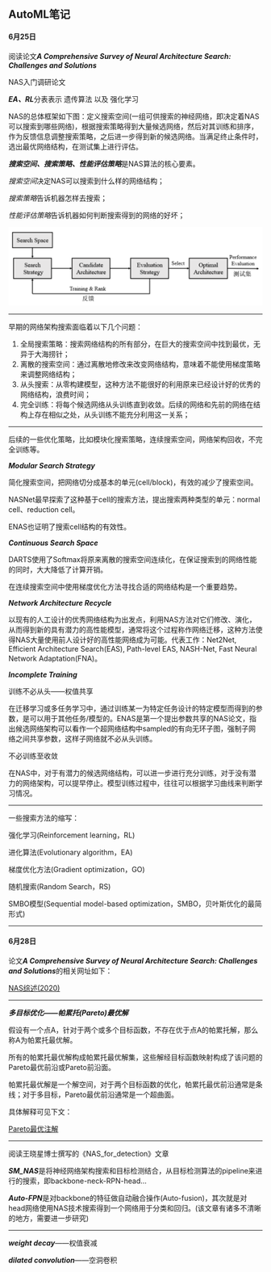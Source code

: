 ## AutoML笔记

#### 6月25日

阅读论文***A Comprehensive Survey of Neural Architecture Search: Challenges and Solutions***

NAS入门调研论文

***EA、RL***分表表示 遗传算法 以及 强化学习

NAS的总体框架如下图：定义搜索空间(一组可供搜索的神经网络，即决定着NAS可以搜索到哪些网络)，根据搜索策略得到大量候选网络，然后对其训练和排序，作为反馈信息调整搜索策略，之后进一步得到新的候选网络。当满足终止条件时，选出最优网络结构，在测试集上进行评估。

***搜索空间、搜索策略、性能评估策略***是NAS算法的核心要素。

*搜索空间*决定NAS可以搜索到什么样的网络结构；

*搜索策略*告诉机器怎样去搜索；

*性能评估策略*告诉机器如何判断搜索得到的网络的好坏；

<img src="https://github.com/eaoibng/AutoML/raw/main/img/062501.png" alt="NAS" style="zoom:50%;" />

***

早期的网络架构搜索面临着以下几个问题：

1. 全局搜索策略：搜索网络结构的所有部分，在巨大的搜索空间中找到最优，无异于大海捞针；
2. 离散的搜索空间：通过离散地修改来改变网络结构，意味着不能使用梯度策略来调整网络结构；
3. 从头搜索：从零构建模型，这种方法不能很好的利用原来已经设计好的优秀的网络结构，浪费时间；
4. 完全训练：将每个候选网络从头训练直到收敛。后续的网络和先前的网络在结构上存在相似之处，从头训练不能充分利用这一关系；

***

后续的一些优化策略，比如模块化搜索策略，连续搜索空间，网络架构回收，不完全训练等。

***Modular Search Strategy***

简化搜索空间，把网络切分成基本的单元(cell/block)，有效的减少了搜索空间。

NASNet最早探索了这种基于cell的搜索方法，提出搜索两种类型的单元：normal cell、reduction cell。

ENAS也证明了搜索cell结构的有效性。

***Continuous Search Space***

DARTS使用了Softmax将原来离散的搜索空间连续化，在保证搜索到的网络性能的同时，大大降低了计算开销。

在连续搜索空间中使用梯度优化方法寻找合适的网络结构是一个重要趋势。

***Network Architecture Recycle***

以现有的人工设计的优秀网络结构为出发点，利用NAS方法对它们修改、演化，从而得到新的具有潜力的高性能模型，通常将这个过程称作网络迁移，这种方法使得NAS大量使用前人设计好的高性能网络成为可能。代表工作：Net2Net, Efficient Architecture Search(EAS), Path-level EAS, NASH-Net, Fast Neural Network Adaptation(FNA)。

***Incomplete Training***

训练不必从头——权值共享

在迁移学习或多任务学习中，通过训练某一为特定任务设计的特定模型而得到的参数，是可以用于其他任务/模型的。ENAS是第一个提出参数共享的NAS论文，指出候选网络架构可以看作一个超网络结构中sampled的有向无环子图，强制子网络之间共享参数，这样子网络就不必从头训练。

不必训练至收敛

在NAS中，对于有潜力的候选网络结构，可以进一步进行充分训练，对于没有潜力的网络架构，可以提早停止。模型训练过程中，往往可以根据学习曲线来判断学习情况。

***

一些搜索方法的缩写：

强化学习(Reinforcement learning，RL)

进化算法(Evolutionary algorithm，EA)

梯度优化方法(Gradient optimization，GO)

随机搜索(Random Search，RS)

SMBO模型(Sequential model-based optimization，SMBO，贝叶斯优化的最简形式)

***

#### 6月28日

论文***A Comprehensive Survey of Neural Architecture Search: Challenges and Solutions***的相关网址如下：

[NAS综述(2020)](https://blog.csdn.net/qq_21872981/article/details/106603177)

***

***多目标优化——帕累托(Pareto)最优解***

假设有一个点A，针对于两个或多个目标函数，不存在优于点A的帕累托解，那么称A为帕累托最优解。

所有的帕累托最优解构成帕累托最优解集，这些解经目标函数映射构成了该问题的Pareto最优前沿或Pareto前沿面。

帕累托最优解是一个解空间，对于两个目标函数的优化，帕累托最优前沿通常是条线；对于多目标，Pareto最优前沿通常是一个超曲面。

具体解释可见下文：

[Pareto最优注解](https://zhuanlan.zhihu.com/p/54691447)

***

阅读王晓星博士撰写的《NAS_for_detection》文章

***SM_NAS***是将神经网络架构搜索和目标检测结合，从目标检测算法的pipeline来进行的搜索，即backbone-neck-RPN-head...

***Auto-FPN***是对backbone的特征做自动融合操作(Auto-fusion)，其次就是对head网络使用NAS技术搜索得到一个网络用于分类和回归。(该文章有诸多不清晰的地方，需要进一步研究)

***

***weight decay***——权值衰减

***dilated convolution***——空洞卷积




